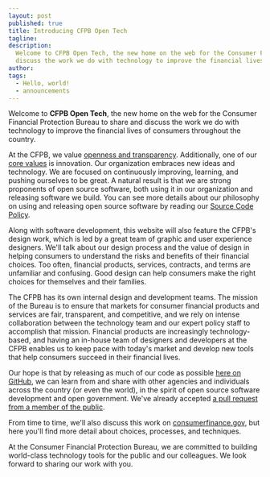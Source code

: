 ```yaml
---
layout: post
published: true
title: Introducing CFPB Open Tech
tagline: 
description:
  Welcome to CFPB Open Tech, the new home on the web for the Consumer Financial Protection Bureau to share and
  discuss the work we do with technology to improve the financial lives of consumers throughout the country.
author: 
tags:
  - Hello, world!
  - announcements
---
```


Welcome to **CFPB Open Tech**, the new home on the web for the Consumer Financial Protection Bureau to share and
discuss the work we do with technology to improve the financial lives of consumers throughout the country.

At the CFPB, we value [openness and transparency](http://www.consumerfinance.gov/open/). Additionally, one of our
[core values](http://www.consumerfinance.gov/strategic-plan/#overview-we-aim) is innovation. Our organization
embraces new ideas and technology. We are focused on continuously improving, learning, and pushing ourselves to be
great. A natural result is that we are strong proponents of open source software, both using it in our organization
and releasing software we build. You can see more details about our philosophy on using and releasing open source
software by reading our [Source Code Policy](http://www.consumerfinance.gov/developers/sourcecodepolicy/).

Along with software development, this website will also feature the CFPB's design work, which is led by a great
team of graphic and user experience designers. We'll talk about our design process and the value of design in
helping consumers to understand the risks and benefits of their financial choices. Too often, financial products,
services, contracts, and terms are unfamiliar and confusing. Good design can help consumers make the right choices
for themselves and their families.

The CFPB has its own internal design and development teams. The mission of the Bureau is to ensure that markets for
consumer financial products and services are fair, transparent, and competitive, and we rely on intense
collaboration between the technology team and our expert policy staff to accomplish that mission. Financial
products are increasingly technology-based, and having an in-house team of designers and developers at the CFPB
enables us to keep pace with today's market and develop new tools that help consumers succeed in their financial
lives.

Our hope is that by releasing as much of our code as possible [here on GitHub](http://github.com/cfpb), we can
learn from and share with other agencies and individuals across the country (or even the world), in the spirit of
open source software development and open government. We've already accepted 
[a pull request from a member of the public](http://www.wired.com/wiredenterprise/2013/01/hack-the-government).

From time to time, we'll also discuss this work on [consumerfinance.gov](http://www.consumerfinance.gov), but here
you'll find more detail about choices, processes, and techniques. 

At the Consumer Financial Protection Bureau, we are committed to building world-class technology tools for the
public and our colleagues. We look forward to sharing our work with you.
